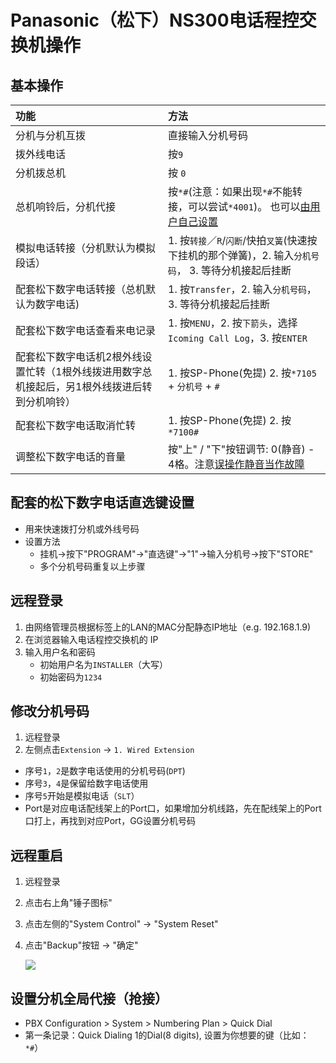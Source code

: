 # Panasonic（松下）NS300电话程控交换机操作

## 基本操作

|  功能 | 方法 |
|  :--- | :--- |
| 分机与分机互拨 | 直接输入分机号码 |
| 拨外线电话 | 按`9` |
| 分机拨总机 | 按 `0` |
| 总机响铃后，分机代接 | 按`*#`(注意：如果出现`*#`不能转接，可以尝试`*4001`)。 也可以[由用户自己设置](/#设置分机全局代接（抢接）) |
| 模拟电话转接（分机默认为模拟段话）| 1. 按`转接`／`R`/`闪断`/快拍`叉簧`(快速按下挂机的那个弹簧)，2. 输入`分机号码`， 3. 等待分机接起后挂断 |
| 配套松下数字电话转接（总机默认为数字电话) | 1. 按`Transfer`，2. 输入`分机号码`，3. 等待分机接起后挂断 |
| 配套松下数字电话查看来电记录 | 1. 按`MENU`，2. 按`下箭头`，选择`Icoming Call Log`，3. 按`ENTER` |
| 配套松下数字电话机2根外线设置忙转（1根外线拨进用数字总机接起后，另1根外线拨进后转到分机响铃）| 1. 按SP-Phone(免提) 2. 按`*7105` + `分机号` + `#` |
| 配套松下数字电话取消忙转 | 1. 按SP-Phone(免提) 2. 按`*7100#` |
| 调整松下数字电话的音量 | 按"上" / "下"按钮调节: 0(静音) - 4格。注意[误操作静音当作故障](https://github.com/northbright/Notes/blob/master/hardware/digital-phone-of-panasonic-kx-ns300-was-muted.md)|

## 配套的松下数字电话直选键设置
* 用来快速拨打分机或外线号码
* 设置方法
  * 挂机->按下"PROGRAM"->"直选键"->"1"->输入分机号->按下"STORE"
  * 多个分机号码重复以上步骤

## 远程登录
1. 由网络管理员根据标签上的LAN的MAC分配静态IP地址（e.g. 192.168.1.9)
2. 在浏览器输入电话程控交换机的 IP
3. 输入用户名和密码
   * 初始用户名为`INSTALLER`（大写）
   * 初始密码为`1234`

## 修改分机号码
1. 远程登录
2. 左侧点击`Extension` -> `1. Wired Extension`
  * 序号`1`，`2`是数字电话使用的分机号码(`DPT`)
  * 序号`3`，`4`是保留给数字电话使用
  * 序号`5`开始是模拟电话（`SLT`）
  * Port是对应电话配线架上的Port口，如果增加分机线路，先在配线架上的Port口打上，再找到对应Port，GG设置分机号码

## 远程重启
1. 远程登录
2. 点击右上角"锤子图标"
3. 点击左侧的"System Control" -> "System Reset"
4. 点击"Backup"按钮 -> "确定"

   ![](img/01.png)

## 设置分机全局代接（抢接）
* PBX Configuration > System > Numbering Plan > Quick Dial
* 第一条记录：Quick Dialing 1的Dial(8 digits), 设置为你想要的键（比如：`*#`）
